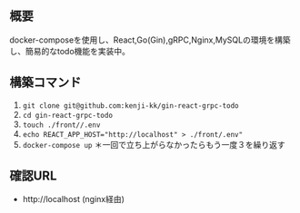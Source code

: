 ## 概要
docker-composeを使用し、React,Go(Gin),gRPC,Nginx,MySQLの環境を構築し、簡易的なtodo機能を実装中。

## 構築コマンド
1. `git clone git@github.com:kenji-kk/gin-react-grpc-todo`
2. `cd gin-react-grpc-todo`
3. `touch ./front//.env`
4. `echo REACT_APP_HOST="http://localhost" > ./front/.env"`
5. `docker-compose up`
＊一回で立ち上がらなかったらもう一度３を繰り返す

## 確認URL
- http://localhost (nginx経由)
